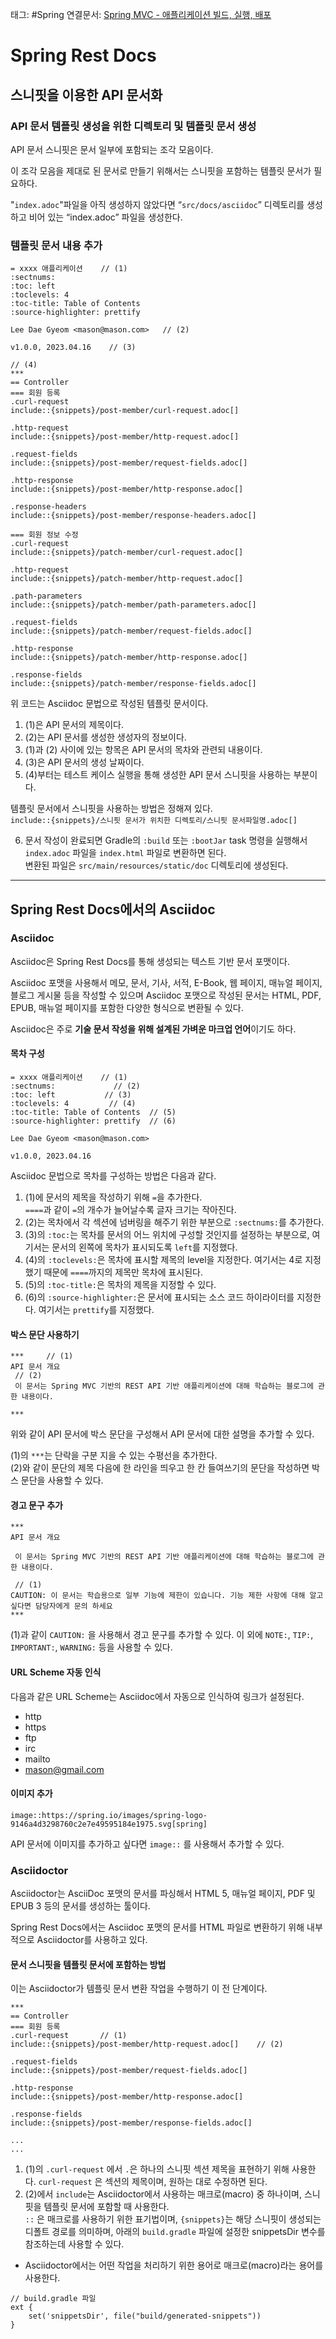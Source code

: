 태그: #Spring 
연결문서: [Spring MVC - 애플리케이션 빌드, 실행, 배포](Spring%20MVC%20-%20애플리케이션%20빌드,%20실행,%20배포.md)

# Spring Rest Docs

## 스니핏을 이용한 API 문서화

### API 문서 템플릿 생성을 위한 디렉토리 및 템플릿 문서 생성

API 문서 스니핏은 문서 일부에 포함되는 조각 모음이다.  
  

이 조각 모음을 제대로 된 문서로 만들기 위해서는 스니핏을 포함하는 템플릿 문서가 필요하다.  
  

"`index.adoc`"파일을 아직 생성하지 않았다면 “`src/docs/asciidoc`” 디렉토리를 생성하고 비어 있는 “index.adoc” 파일을 생성한다.

### 템플릿 문서 내용 추가

```
= xxxx 애플리케이션    // (1)
:sectnums:
:toc: left                
:toclevels: 4
:toc-title: Table of Contents
:source-highlighter: prettify

Lee Dae Gyeom <mason@mason.com>   // (2)

v1.0.0, 2023.04.16    // (3)

// (4)
***
== Controller
=== 회원 등록
.curl-request
include::{snippets}/post-member/curl-request.adoc[]     

.http-request
include::{snippets}/post-member/http-request.adoc[]

.request-fields
include::{snippets}/post-member/request-fields.adoc[]

.http-response
include::{snippets}/post-member/http-response.adoc[]

.response-headers
include::{snippets}/post-member/response-headers.adoc[]

=== 회원 정보 수정
.curl-request
include::{snippets}/patch-member/curl-request.adoc[]

.http-request
include::{snippets}/patch-member/http-request.adoc[]

.path-parameters
include::{snippets}/patch-member/path-parameters.adoc[]

.request-fields
include::{snippets}/patch-member/request-fields.adoc[]

.http-response
include::{snippets}/patch-member/http-response.adoc[]

.response-fields
include::{snippets}/patch-member/response-fields.adoc[]
```

위 코드는 Asciidoc 문법으로 작성된 템플릿 문서이다.

1.  (1)은 API 문서의 제목이다.
2.  (2)는 API 문서를 생성한 생성자의 정보이다.
3.  (1)과 (2) 사이에 있는 항목은 API 문서의 목차와 관련되 내용이다.
4.  (3)은 API 문서의 생성 날짜이다.
5.  (4)부터는 테스트 케이스 실행을 통해 생성한 API 문서 스니핏을 사용하는 부분이다.

템플릿 문서에서 스니핏을 사용하는 방법은 정해져 있다.  
`include::{snippets}/스니핏 문서가 위치한 디렉토리/스니핏 문서파일명.adoc[]`

6.  문서 작성이 완료되면 Gradle의 `:build` 또는 `:bootJar` task 명령을 실행해서 `index.adoc` 파일을 `index.html` 파일로 변환하면 된다.  
    변환된 파일은 `src/main/resources/static/doc` 디렉토리에 생성된다.

---

## Spring Rest Docs에서의 Asciidoc

### Asciidoc

Asciidoc은 Spring Rest Docs를 통해 생성되는 텍스트 기반 문서 포맷이다.  
  

Asciidoc 포맷을 사용해서 메모, 문서, 기사, 서적, E-Book, 웹 페이지, 매뉴얼 페이지, 블로그 게시물 등을 작성할 수 있으며 Asciidoc 포맷으로 작성된 문서는 HTML, PDF, EPUB, 매뉴얼 페이지를 포함한 다양한 형식으로 변환될 수 있다.  
  

Asciidoc은 주로 **기술 문서 작성을 위해 설계된 가벼운 마크업 언어**이기도 하다.

#### 목차 구성

```
= xxxx 애플리케이션    // (1)
:sectnums:             // (2)
:toc: left           // (3)     
:toclevels: 4         // (4)
:toc-title: Table of Contents  // (5)
:source-highlighter: prettify  // (6)

Lee Dae Gyeom <mason@mason.com>

v1.0.0, 2023.04.16
```

Asciidoc 문법으로 목차를 구성하는 방법은 다음과 같다.

1.  (1)에 문서의 제목을 작성하기 위해 `=`을 추가한다.  
    `====`과 같이 `=`의 개수가 늘어날수록 글자 크기는 작아진다.
2.  (2)는 목차에서 각 섹션에 넘버링을 해주기 위한 부분으로 `:sectnums:`를 추가한다.
3.  (3)의 `:toc:`는 목차를 문서의 어느 위치에 구성할 것인지를 설정하는 부분으로, 여기서는 문서의 왼쪽에 목차가 표시되도록 `left`를 지정했다.
4.  (4)의 `:toclevels:`은 목차에 표시할 제목의 level을 지정한다. 여기서는 4로 지정했기 때문에 `====`까지의 제목만 목차에 표시된다.
5.  (5)의 `:toc-title:`은 목차의 제목을 지정할 수 있다.
6.  (6)의 `:source-highlighter:`은 문서에 표시되는 소스 코드 하이라이터를 지정한다. 여기서는 `prettify`를 지정했다.

#### 박스 문단 사용하기

```
***     // (1)
API 문서 개요
 // (2)
 이 문서는 Spring MVC 기반의 REST API 기반 애플리케이션에 대해 학습하는 블로그에 관한 내용이다.

***
```

위와 같이 API 문서에 박스 문단을 구성해서 API 문서에 대한 설명을 추가할 수 있다.  
  

(1)의 `***`는 단락을 구분 지을 수 있는 수평선을 추가한다.  
(2)와 같이 문단의 제목 다음에 한 라인을 띄우고 한 칸 들여쓰기의 문단을 작성하면 박스 문단을 사용할 수 있다.

#### 경고 문구 추가

```
***
API 문서 개요

 이 문서는 Spring MVC 기반의 REST API 기반 애플리케이션에 대해 학습하는 블로그에 관한 내용이다.

 // (1)
CAUTION: 이 문서는 학습용으로 일부 기능에 제한이 있습니다. 기능 제한 사항에 대해 알고 싶다면 담당자에게 문의 하세요
***
```

(1)과 같이 `CAUTION:` 을 사용해서 경고 문구를 추가할 수 있다. 이 외에 `NOTE:`, `TIP:`, `IMPORTANT:`, `WARNING:` 등을 사용할 수 있다.

#### URL Scheme 자동 인식

다음과 같은 URL Scheme는 Asciidoc에서 자동으로 인식하여 링크가 설정된다.

-   http
-   https
-   ftp
-   irc
-   mailto
-   [mason@gmail.com](mailto:mason@gmail.com)

#### 이미지 추가

```
image::https://spring.io/images/spring-logo-9146a4d3298760c2e7e49595184e1975.svg[spring]
```

API 문서에 이미지를 추가하고 싶다면 `image::` 를 사용해서 추가할 수 있다.

### Asciidoctor

Asciidoctor는 AsciiDoc 포맷의 문서를 파싱해서 HTML 5, 매뉴얼 페이지, PDF 및 EPUB 3 등의 문서를 생성하는 툴이다.  
  

Spring Rest Docs에서는 Asciidoc 포맷의 문서를 HTML 파일로 변환하기 위해 내부적으로 Asciidoctor를 사용하고 있다.

#### 문서 스니핏을 템플릿 문서에 포함하는 방법

이는 Asciidoctor가 템플릿 문서 변환 작업을 수행하기 이 전 단계이다.

```
***
== Controller
=== 회원 등록
.curl-request       // (1)
include::{snippets}/post-member/http-request.adoc[]    // (2)

.request-fields
include::{snippets}/post-member/request-fields.adoc[]

.http-response
include::{snippets}/post-member/http-response.adoc[]

.response-fields
include::{snippets}/post-member/response-fields.adoc[]

...
...
```

1.  (1)의 `.curl-request` 에서 `.`은 하나의 스니핏 섹션 제목을 표현하기 위해 사용한다. `curl-request` 은 섹션의 제목이며, 원하는 대로 수정하면 된다.
2.  (2)에서 `include`는 Asciidoctor에서 사용하는 매크로(macro) 중 하나이며, 스니핏을 템플릿 문서에 포함할 때 사용한다.  
    `::` 은 매크로를 사용하기 위한 표기법이며, `{snippets}`는 해당 스니핏이 생성되는 디폴트 경로를 의미하며, 아래의 `build.gradle` 파일에 설정한 snippetsDir 변수를 참조하는데 사용할 수 있다.

-   Asciidoctor에서는 어떤 작업을 처리하기 위한 용어로 매크로(macro)라는 용어를 사용한다.

```
// build.gradle 파일
ext {
    set('snippetsDir', file("build/generated-snippets"))
}
```
